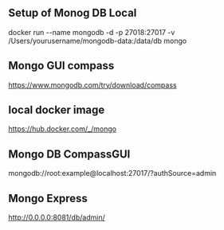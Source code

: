 ## Setup of Monog DB Local

docker run --name mongodb -d -p 27018:27017 -v /Users/yourusername/mongodb-data:/data/db mongo

## Mongo GUI compass

https://www.mongodb.com/try/download/compass

## local docker image

https://hub.docker.com/_/mongo

## Mongo DB CompassGUI

mongodb://root:example@localhost:27017/?authSource=admin

## Mongo Express

http://0.0.0.0:8081/db/admin/

